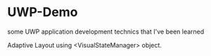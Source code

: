 # UWP-Demo
some UWP application development technics that I've been learned

Adaptive Layout using \<VisualStateManager\> object.
